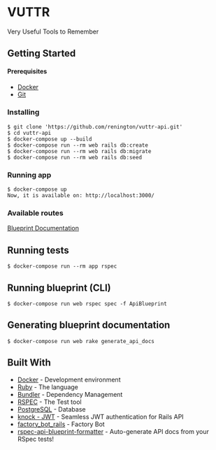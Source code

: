 # VUTTR
Very Useful Tools to Remember

## Getting Started
#### Prerequisites
- [Docker](https://www.docker.com/)
- [Git](https://git-scm.com/)

### Installing
```
$ git clone 'https://github.com/renington/vuttr-api.git'
$ cd vuttr-api
$ docker-compose up --build
$ docker-compose run --rm web rails db:create
$ docker-compose run --rm web rails db:migrate
$ docker-compose run --rm web rails db:seed
```

### Running app
```
$ docker-compose up
Now, it is available on: http://localhost:3000/
```

### Available routes
[Blueprint Documentation](https://github.com/renington/vuttr-api/blob/master/app/spec/apispec.md)

## Running tests
```
$ docker-compose run --rm app rspec
```

## Running blueprint (CLI)
```
$ docker-compose run web rspec spec -f ApiBlueprint
```

## Generating blueprint documentation
```
$ docker-compose run web rake generate_api_docs
```

## Built With

* [Docker](http://www.dropwizard.io/1.0.2/docs/) - Development environment
* [Ruby](https://www.ruby-lang.org/) - The language 
* [Bundler](https://bundler.io/) - Dependency Management
* [RSPEC](https://rspec.info/) - The Test tool 
* [PostgreSQL](https://www.postgresql.org/) - Database
* [knock - JWT](https://github.com/nsarno/knock) - Seamless JWT authentication for Rails API
* [factory_bot_rails](https://github.com/thoughtbot/factory_bot_rails) - Factory Bot
* [rspec-api-blueprint-formatter](https://github.com/nambrot/rspec-api-blueprint-formatter) - Auto-generate API docs from your RSpec tests!
